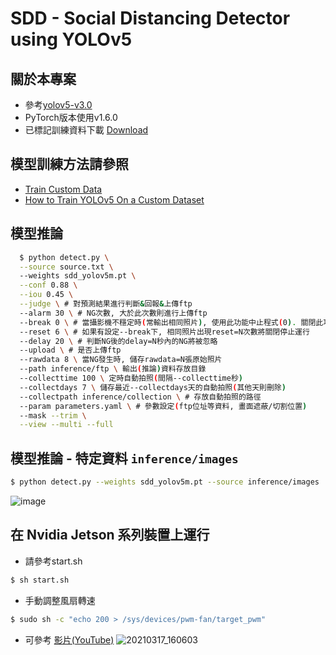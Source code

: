 # SDD - Social Distancing Detector using YOLOv5

## 關於本專案

- 參考[yolov5-v3.0](https://github.com/ultralytics/yolov5/releases/tag/v3.0)
- PyTorch版本使用v1.6.0
- 已標記訓練資料下載 [Download](https://drive.google.com/file/d/1OEbeqyI26DzSdgctYCRHIo1oYcNXEjh6/view?usp=sharing)

## 模型訓練方法請參照

- [Train Custom Data](https://github.com/ultralytics/yolov5/wiki/Train-Custom-Data)
- [How to Train YOLOv5 On a Custom Dataset](https://blog.roboflow.com/how-to-train-yolov5-on-a-custom-dataset/)

## 模型推論

```bash
  $ python detect.py \
  --source source.txt \  
  --weights sdd_yolov5m.pt \
  --conf 0.88 \
  --iou 0.45 \
  --judge \ # 對預測結果進行判斷&回報&上傳ftp
  --alarm 30 \ # NG次數, 大於此次數則進行上傳ftp
  --break 0 \ # 當攝影機不穩定時(常輸出相同照片), 使用此功能中止程式(0). 關閉此功能可增加效能
  --reset 6 \ # 如果有設定--break下, 相同照片出現reset=N次數將關閉停止運行 
  --delay 20 \ # 判斷NG後的delay=N秒內的NG將被忽略
  --upload \ # 是否上傳ftp
  --rawdata 8 \ 當NG發生時, 儲存rawdata=N張原始照片
  --path inference/ftp \ 輸出(推論)資料存放目錄
  --collecttime 100 \ 定時自動拍照(間隔--collecttime秒) 
  --collectdays 7 \ 儲存最近--collectdays天的自動拍照(其他天則刪除)
  --collectpath inference/collection \ # 存放自動拍照的路徑
  --param parameters.yaml \ # 參數設定(ftp位址等資料, 畫面遮蔽/切割位置)
  --mask --trim \
  --view --multi --full
```

## 模型推論 - 特定資料 `inference/images`

```bash
$ python detect.py --weights sdd_yolov5m.pt --source inference/images
```

![image](https://user-images.githubusercontent.com/53622566/120078385-eeb5d280-c0e1-11eb-829e-5c7b6de5681a.png)

## 在 Nvidia Jetson 系列裝置上運行

- 請參考start.sh

```bash
$ sh start.sh
```

- 手動調整風扇轉速

```bash
$ sudo sh -c "echo 200 > /sys/devices/pwm-fan/target_pwm"
```

- 可參考 [影片(YouTube)](https://youtu.be/USihVa0vJiY)
  ![20210317_160603](https://user-images.githubusercontent.com/53622566/154070774-f2c395ea-77ed-4cdc-88ff-8ca98406ee2a.jpg)

